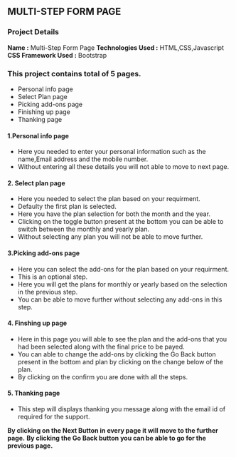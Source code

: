 ## MULTI-STEP FORM PAGE

### Project Details  
**Name :** Multi-Step Form Page
**Technologies Used :** HTML,CSS,Javascript
**CSS Framework Used :** Bootstrap

### This project contains total of 5 pages.

- Personal info page
- Select Plan page
- Picking add-ons page
- Finishing up page
- Thanking page

#### 1.Personal info page

- Here you needed to enter your personal information such as the name,Email address and the mobile number.
- Without entering all these details you will not able to move to next page.

#### 2. Select plan page

- Here you needed to select the plan based on your requirment.
- Defaulty the first plan is selected.
- Here you have the plan selection for both the month and the year.
- Clicking on the toggle button present at the bottom you can be able to switch between the monthly and yearly plan.
- Without selecting any plan you will not be able to move further.

#### 3.Picking add-ons page

- Here you can select the add-ons for the plan based on your requirment.
- This is an optional step.
- Here you will get the plans for monthly or yearly based on the selection in the previous step.
- You can be able to move further without selecting any add-ons in this step.

#### 4. Finshing up page

- Here in this page you will able to see the plan and the add-ons that you had been selected along with the final price to be payed.
- You can able to change the add-ons by clicking the Go Back button present in the bottom and plan by clicking on the change below of the plan.
- By clicking on the confirm you are done with all the steps.

#### 5. Thanking page

- This step will displays thanking you message along with the email id of required for the support.

**By clicking on the Next Button in every page it will move to the further page.**
**By clicking the Go Back button you can be able to go for the previous page.**


